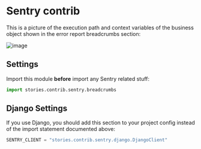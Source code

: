 # Sentry contrib

This is a picture of the execution path and context variables of the
business object shown in the error report breadcrumbs section:

![image](/static/sentry.png)

## Settings

Import this module **before** import any Sentry related stuff:

```python
import stories.contrib.sentry.breadcrumbs
```

## Django Settings

If you use Django, you should add this section to your project config
instead of the import statement documented above:

```python
SENTRY_CLIENT = "stories.contrib.sentry.django.DjangoClient"
```
